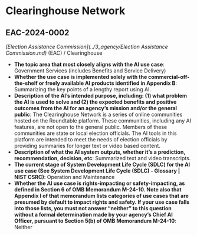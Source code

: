 # Clearinghouse Network
## EAC-2024-0002
_[Election Assistance Commission](../3_agency/Election Assistance Commission.md)_ (EAC) / Clearinghouse


+ **The topic area that most closely aligns with the AI use case**: Government Services (includes Benefits and Service Delivery)
+ **Whether the use case is implemented solely with the commercial-off-the-shelf or freely available AI products identified in Appendix B**: Summarizing the key points of a lengthy report using AI.
+ **Description of the AI’s intended purpose, including: (1) what problem the AI is used to solve and (2) the expected benefits and positive outcomes from the AI for an agency’s mission and/or the general public**: The Clearinghouse Network is a series of online communities hosted on the Roundtable platform. These communities, including any AI features, are not open to the general public. Members of these communities are state or local election officials. The AI tools in this platform are intended to meet the needs of election officials by providing summaries for longer text or video based content.
+ **Description of what the AI system outputs, whether it’s a prediction, recommendation, decision, etc**: Summarized text and video transcripts.
+ **The current stage of System Development Life Cycle (SDLC) for the AI use case (See System Development Life Cycle (SDLC) - Glossary | NIST CSRC)**: Operation and Maintenance
+ **Whether the AI use case is rights-impacting or safety-impacting, as defined in Section 6 of OMB Memorandum M-24-10. Note also that Appendix I of that memorandum lists categories of use cases that are presumed by default to impact rights and safety. If your use case falls into those lists, you must not answer “neither” to this question without a formal determination made by your agency’s Chief AI Officer, pursuant to Section 5(b) of OMB Memorandum M-24-10**: Neither